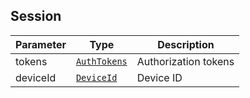 ## Session

| Parameter | Type | Description |
| --------- | ---- | ----------- |
| tokens | [`AuthTokens`] | Authorization tokens |
| deviceId | [`DeviceId`] | Device ID |

[`AuthTokens`]: AuthTokens.md
[`DeviceId`]: DeviceId.md